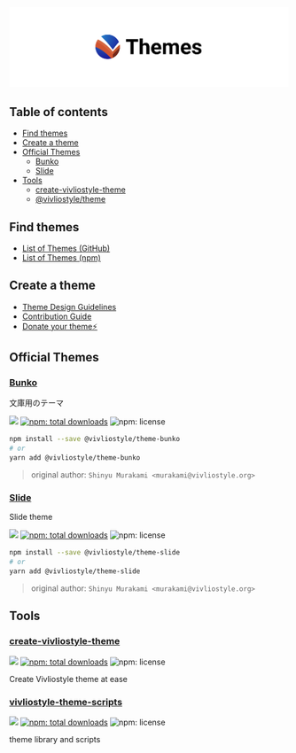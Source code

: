 ![Vivliostyle Theme](./assets/cover.jpg)

## Table of contents

<!-- START doctoc generated TOC please keep comment here to allow auto update -->
<!-- DON'T EDIT THIS SECTION, INSTEAD RE-RUN doctoc TO UPDATE -->

- [Find themes](#find-themes)
- [Create a theme](#create-a-theme)
- [Official Themes](#official-themes)
  - [Bunko](#bunko)
  - [Slide](#slide)
- [Tools](#tools)
  - [create-vivliostyle-theme](#create-vivliostyle-theme)
  - [@vivliostyle/theme](#vivliostyletheme)

<!-- END doctoc generated TOC please keep comment here to allow auto update -->

## Find themes

- [List of Themes (GitHub)](https://github.com/topics/vivliostyle-theme)
- [List of Themes (npm)](https://www.npmjs.com/search?q=keywords%3Avivliostyle-theme)

## Create a theme

- [Theme Design Guidelines](https://github.com/vivliostyle/themes/blob/master/DESIGN.md)
- [Contribution Guide](https://github.com/vivliostyle/themes/blob/master/CONTRIBUTING.md)
- [Donate your theme⚡️](https://github.com/vivliostyle/themes/blob/master/CONTRIBUTING.md#donating-your-theme)

<!-- START top -->

## Official Themes

### [Bunko](packages/@vivliostyle/theme-bunko)

文庫用のテーマ

[![](https://img.shields.io/npm/v/@vivliostyle/theme-bunko.svg)](https://npmjs.com/package/@vivliostyle/theme-bunko)
[![npm: total downloads](https://flat.badgen.net/npm/dt/@vivliostyle/theme-bunko)](https://npmjs.com/package/@vivliostyle/theme-bunko)
![npm: license](https://flat.badgen.net/npm/license/@vivliostyle/theme-bunko)

```bash
npm install --save @vivliostyle/theme-bunko
# or
yarn add @vivliostyle/theme-bunko
```

> original author: `Shinyu Murakami <murakami@vivliostyle.org>`

### [Slide](packages/@vivliostyle/theme-slide)

Slide theme

[![](https://img.shields.io/npm/v/@vivliostyle/theme-slide.svg)](https://npmjs.com/package/@vivliostyle/theme-slide)
[![npm: total downloads](https://flat.badgen.net/npm/dt/@vivliostyle/theme-slide)](https://npmjs.com/package/@vivliostyle/theme-slide)
![npm: license](https://flat.badgen.net/npm/license/@vivliostyle/theme-slide)

```bash
npm install --save @vivliostyle/theme-slide
# or
yarn add @vivliostyle/theme-slide
```

> original author: `Shinyu Murakami <murakami@vivliostyle.org>`

## Tools

### [create-vivliostyle-theme](packages/create-vivliostyle-theme)

[![](https://img.shields.io/npm/v/create-vivliostyle-theme.svg)](https://npmjs.com/package/create-vivliostyle-theme)
[![npm: total downloads](https://flat.badgen.net/npm/dt/create-vivliostyle-theme)](https://npmjs.com/package/create-vivliostyle-theme)
![npm: license](https://flat.badgen.net/npm/license/create-vivliostyle-theme)

Create Vivliostyle theme at ease

### [vivliostyle-theme-scripts](packages/vivliostyle-theme-scripts)

[![](https://img.shields.io/npm/v/vivliostyle-theme-scripts.svg)](https://npmjs.com/package/vivliostyle-theme-scripts)
[![npm: total downloads](https://flat.badgen.net/npm/dt/vivliostyle-theme-scripts)](https://npmjs.com/package/vivliostyle-theme-scripts)
![npm: license](https://flat.badgen.net/npm/license/vivliostyle-theme-scripts)

theme library and scripts

<!-- END top -->

